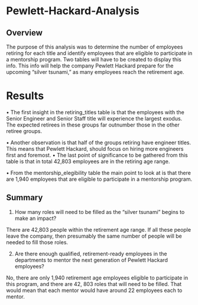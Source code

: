 # Pewlett-Hackard-Analysis

## Overview
The purpose of this analysis was to determine the number of employees retiring for each title and identify employees that are eligible to participate in a mentorship program. Two tables will have to be created to display this info. This info will help the company Pewlett Hackard prepare for the upcoming “silver tsunami,” as many employees reach the retirement age. 


# Results

•	The first insight in the retiring_titles table is that the employees with the Senior Engineer and Senior Staff title will experience the largest exodus. The expected retirees in these groups far outnumber those in the other retiree groups. 



•	Another observation is that half of the groups retiring have engineer titles. This means that Pewlett Hackard, should focus on hiring more engineers first and foremost. 
•	The last point of significance to be gathered from this table is that in total 42,803 employees are in the retiring age range.



•	From the mentorship_elegibility table the main point to look at is that there are 1,940 employees that are eligible to participate in a mentorship program. 



## Summary 

1)	How many roles will need to be filled as the “silver tsunami” begins to make an impact?

There are 42,803 people within the retirement age range. If all these people leave the company, then presumably the same number of people will be needed to fill those roles.



2)	Are there enough qualified, retirement-ready employees in the departments to mentor the next generation of Pewlett Hackard employees?

No, there are only 1,940 retirement age employees eligible to participate in this program, and there are 42, 803 roles that will need to be filled. That would mean that each mentor would have around 22 employees each to mentor.
